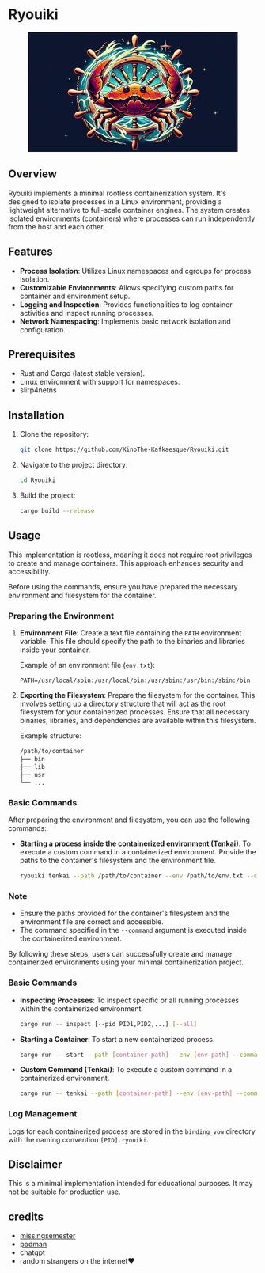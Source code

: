 # Ryouiki

<div style="text-align:center;">
  <img src="him/nahidwin.png" alt="Stand Proud">
</div>


## Overview

Ryouiki implements a minimal rootless containerization system. It's designed to isolate processes in a Linux environment, providing a lightweight alternative to full-scale container engines. The system creates isolated environments (containers) where processes can run independently from the host and each other.

## Features

- **Process Isolation**: Utilizes Linux namespaces and cgroups for process isolation.
- **Customizable Environments**: Allows specifying custom paths for container and environment setup.
- **Logging and Inspection**: Provides functionalities to log container activities and inspect running processes.
- **Network Namespacing**: Implements basic network isolation and configuration.

## Prerequisites

- Rust and Cargo (latest stable version).
- Linux environment with support for namespaces.
- slirp4netns

## Installation

1. Clone the repository:

   ```sh
   git clone https://github.com/KinoThe-Kafkaesque/Ryouiki.git
   ```

2. Navigate to the project directory:

   ```sh
   cd Ryouiki
   ```

3. Build the project:
   ```sh
   cargo build --release
   ```

## Usage

This implementation is rootless, meaning it does not require root privileges to create and manage containers. This approach enhances security and accessibility.

Before using the commands, ensure you have prepared the necessary environment and filesystem for the container.

### Preparing the Environment

1. **Environment File**: Create a text file containing the `PATH` environment variable. This file should specify the path to the binaries and libraries inside your container.

   Example of an environment file (`env.txt`):

   ```
   PATH=/usr/local/sbin:/usr/local/bin:/usr/sbin:/usr/bin:/sbin:/bin
   ```

2. **Exporting the Filesystem**: Prepare the filesystem for the container. This involves setting up a directory structure that will act as the root filesystem for your containerized processes. Ensure that all necessary binaries, libraries, and dependencies are available within this filesystem.

   Example structure:

   ```
   /path/to/container
   ├── bin
   ├── lib
   ├── usr
   └── ...
   ```

### Basic Commands

After preparing the environment and filesystem, you can use the following commands:

- **Starting a process inside the containerized environment (Tenkai)**: To execute a custom command in a containerized environment. Provide the paths to the container's filesystem and the environment file.
  ```sh
  ryouiki tenkai --path /path/to/container --env /path/to/env.txt --command [command-to-execute]
  ```

### Note

- Ensure the paths provided for the container's filesystem and the environment file are correct and accessible.
- The command specified in the `--command` argument is executed inside the containerized environment.

By following these steps, users can successfully create and manage containerized environments using your minimal containerization project.

### Basic Commands

- **Inspecting Processes**: To inspect specific or all running processes within the containerized environment.
  ```sh
  cargo run -- inspect [--pid PID1,PID2,...] [--all]
  ```
- **Starting a Container**: To start a new containerized process.
  ```sh
  cargo run -- start --path [container-path] --env [env-path] --command [command-to-execute]
  ```
- **Custom Command (Tenkai)**: To execute a custom command in a containerized environment.
  ```sh
  cargo run -- tenkai --path [container-path] --env [env-path] --command [command-to-execute]
  ```

### Log Management

Logs for each containerized process are stored in the `binding_vow` directory with the naming convention `[PID].ryouiki`.

## Disclaimer

This is a minimal implementation intended for educational purposes. It may not be suitable for production use.


## credits

- [missingsemester](https://missingsemester.io/)
- [podman](https://github.com/containers/podman)
- chatgpt
- random strangers on the internet❤️
